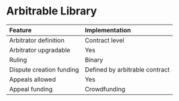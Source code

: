 # Arbitrable Library

| Feature | Implementation |
|:-|:-|
| Arbitrator definition | Contract level |
| Arbitrator upgradable | Yes |
| Ruling | Binary |
| Dispute creation funding | Defined by arbitrable contract |
| Appeals allowed | Yes |
| Appeal funding | Crowdfunding |
